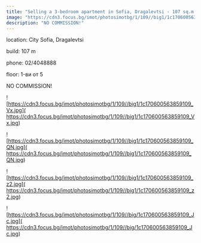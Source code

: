 ```yaml
---
title: "Selling a 3-bedroom apartment in Sofia, Dragalevtsi - 107 sq.m / 171,831 EUR :: imot.bg Ad"
image: "https://cdn3.focus.bg/imot/photosimotbg/1/109//big1/1c170600563859109_VK.jpg"
description: "NO COMMISSION!"
---
```


location: City Sofia, Dragalevtsi

build: 107 m

phone: 02/4048888

floor: 1-ви от 5

NO COMMISSION!


![https://cdn3.focus.bg/imot/photosimotbg/1/109//big1/1c170600563859109_Vx.jpg]( https://cdn3.focus.bg/imot/photosimotbg/1/109//big1/1c170600563859109_Vx.jpg)


![https://cdn3.focus.bg/imot/photosimotbg/1/109//big1/1c170600563859109_QN.jpg]( https://cdn3.focus.bg/imot/photosimotbg/1/109//big1/1c170600563859109_QN.jpg)


![https://cdn3.focus.bg/imot/photosimotbg/1/109//big1/1c170600563859109_z2.jpg]( https://cdn3.focus.bg/imot/photosimotbg/1/109//big1/1c170600563859109_z2.jpg)


![https://cdn3.focus.bg/imot/photosimotbg/1/109//big/1c170600563859109_Jc.jpg]( https://cdn3.focus.bg/imot/photosimotbg/1/109//big/1c170600563859109_Jc.jpg)


